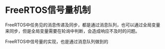 # FreeRTOS信号量机制

FreeRTOS中任务见的消息传递及同步，都是通过消息队列，也可以通过全局变量来同步，但是全局变量需要在轮询中判断，会造成响应不及时的问题。

FreeRTOS中信号量的实现，也是通过消息队列做到的

